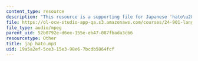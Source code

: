 ```yaml
---
content_type: resource
description: "This resource is a supporting file for Japanese 'hato\u2014hatto'."
file: https://ol-ocw-studio-app-qa.s3.amazonaws.com/courses/24-901-language-and-its-structure-i-phonology-fall-2010/19a5a2ef5ce315e398e67bcdb5864fcf_jap_hato.mp3
file_type: audio/mpeg
parent_uid: 52b0792e-d6ee-155e-eb47-087fbada3cb6
resourcetype: Other
title: jap_hato.mp3
uid: 19a5a2ef-5ce3-15e3-98e6-7bcdb5864fcf
---
```

